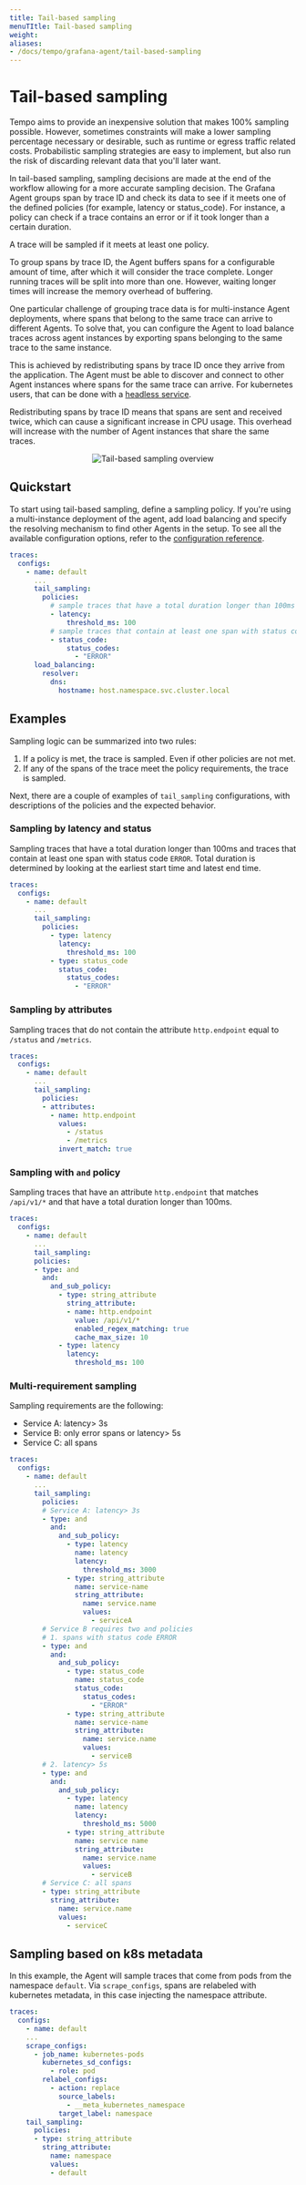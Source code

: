 ```yaml
---
title: Tail-based sampling
menuTItle: Tail-based sampling
weight:
aliases:
- /docs/tempo/grafana-agent/tail-based-sampling
---
```


# Tail-based sampling

Tempo aims to provide an inexpensive solution that makes 100% sampling possible.
However, sometimes constraints will make a lower sampling percentage necessary or desirable,
such as runtime or egress traffic related costs.
Probabilistic sampling strategies are easy to implement,
but also run the risk of discarding relevant data that you'll later want.

In tail-based sampling, sampling decisions are made at the end of the workflow allowing for a more accurate sampling decision.
The Grafana Agent groups span by trace ID and check its data to see
if it meets one of the defined policies (for example, latency or status_code).
For instance, a policy can check if a trace contains an error or if it took
longer than a certain duration.

A trace will be sampled if it meets at least one policy.

To group spans by trace ID, the Agent buffers spans for a configurable amount of time,
after which it will consider the trace complete.
Longer running traces will be split into more than one.
However, waiting longer times will increase the memory overhead of buffering.

One particular challenge of grouping trace data is for multi-instance Agent deployments,
where spans that belong to the same trace can arrive to different Agents.
To solve that, you can configure the Agent to load balance traces across agent instances
by exporting spans belonging to the same trace to the same instance.

This is achieved by redistributing spans by trace ID once they arrive from the application.
The Agent must be able to discover and connect to other Agent instances where spans for the same trace can arrive.
For kubernetes users, that can be done with a [headless service](https://kubernetes.io/docs/concepts/services-networking/service/#headless-services).

Redistributing spans by trace ID means that spans are sent and received twice,
which can cause a significant increase in CPU usage.
This overhead will increase with the number of Agent instances that share the same traces.

<p align="center"><img src="../tail-based-sampling.png" alt="Tail-based sampling overview"></p>

## Quickstart

To start using tail-based sampling, define a sampling policy.
If you're using a multi-instance deployment of the agent,
add load balancing and specify the resolving mechanism to find other Agents in the setup.
To see all the available configuration options, refer to the [configuration reference](/docs/agent/latest/configuration/traces-config/).

```yaml
traces:
  configs:
    - name: default
      ...
      tail_sampling:
        policies:
          # sample traces that have a total duration longer than 100ms
          - latency:
              threshold_ms: 100
          # sample traces that contain at least one span with status code ERROR
          - status_code:
              status_codes:
                - "ERROR"
      load_balancing:
        resolver:
          dns:
            hostname: host.namespace.svc.cluster.local
```

## Examples

Sampling logic can be summarized into two rules:

1. If a policy is met, the trace is sampled. Even if other policies are not met.
2. If any of the spans of the trace meet the policy requirements, the trace is sampled.

Next, there are a couple of examples of `tail_sampling` configurations,
with descriptions of the policies and the expected behavior.

### Sampling by latency and status

Sampling traces that have a total duration longer than 100ms and traces that contain at least one span with status code `ERROR`.
Total duration is determined by looking at the earliest start time and latest end time.

```yaml
traces:
  configs:
    - name: default
      ...
      tail_sampling:
        policies:
          - type: latency
            latency:
              threshold_ms: 100
          - type: status_code
            status_code:
              status_codes:
                - "ERROR"
```

### Sampling by attributes

Sampling traces that do not contain the attribute `http.endpoint` equal to `/status` and `/metrics`.

```yaml
traces:
  configs:
    - name: default
      ...
      tail_sampling:
        policies:
        - attributes:
          - name: http.endpoint
            values:
              - /status
              - /metrics
            invert_match: true
```

### Sampling with `and` policy

Sampling traces that have an attribute `http.endpoint` that matches `/api/v1/*`
and that have a total duration longer than 100ms.

```yaml
traces:
  configs:
    - name: default
      ...
      tail_sampling:
      policies:
      - type: and
        and:
          and_sub_policy:
            - type: string_attribute
              string_attribute:
              - name: http.endpoint
                value: /api/v1/*
                enabled_regex_matching: true
                cache_max_size: 10
            - type: latency
              latency:
                threshold_ms: 100
```

### Multi-requirement sampling

Sampling requirements are the following:

- Service A: latency> 3s
- Service B: only error spans or latency> 5s
- Service C: all spans

```yaml
traces:
  configs:
    - name: default
      ...
      tail_sampling:
        policies:
        # Service A: latency> 3s
        - type: and
          and:
            and_sub_policy:
              - type: latency
                name: latency
                latency:
                  threshold_ms: 3000
              - type: string_attribute
                name: service-name
                string_attribute:
                  name: service.name
                  values:
                    - serviceA
        # Service B requires two and policies
        # 1. spans with status code ERROR
        - type: and
          and:
            and_sub_policy:
              - type: status_code
                name: status_code
                status_code:
                  status_codes:
                    - "ERROR"
              - type: string_attribute
                name: service-name
                string_attribute:
                  name: service.name
                  values:
                    - serviceB
        # 2. latency> 5s
        - type: and
          and:
            and_sub_policy:
              - type: latency
                name: latency
                latency:
                  threshold_ms: 5000
              - type: string_attribute
                name: service name
                string_attribute:
                  name: service.name
                  values:
                    - serviceB
        # Service C: all spans
        - type: string_attribute
          string_attribute:
            name: service.name
            values:
              - serviceC
```

## Sampling based on k8s metadata

In this example, the Agent will sample traces that come from pods from the namespace `default`.
Via `scrape_configs`, spans are relabeled with kubernetes metadata,
in this case injecting the namespace attribute.

```yaml
traces:
  configs:
    - name: default
    ...
    scrape_configs:
      - job_name: kubernetes-pods
        kubernetes_sd_configs:
          - role: pod
        relabel_configs:
          - action: replace
            source_labels:
              - __meta_kubernetes_namespace
            target_label: namespace
    tail_sampling:
      policies:
      - type: string_attribute
        string_attribute:
          name: namespace
          values:
          - default
```
